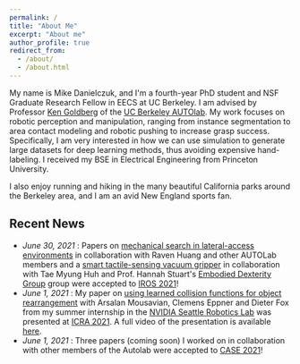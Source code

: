 ```yaml
---
permalink: /
title: "About Me"
excerpt: "About me"
author_profile: true
redirect_from: 
  - /about/
  - /about.html
---
```


My name is Mike Danielczuk, and I'm a fourth-year PhD student and NSF Graduate Research Fellow in EECS at UC Berkeley.
I am advised by Professor [Ken Goldberg](http://goldberg.berkeley.edu/) of the [UC Berkeley AUTOlab](http://autolab.berkeley.edu/).
My work focuses on robotic perception and manipulation, ranging from instance segmentation to area contact modeling and robotic pushing to increase grasp success. Specifically, I am very interested in how we can use simulation to generate large datasets for deep learning methods, thus avoiding expensive hand-labeling. I received my BSE in Electrical Engineering from Princeton University.

I also enjoy running and hiking in the many beautiful California parks around the Berkeley area, and I am an avid New England sports fan.

Recent News
-------
* *June 30, 2021* : Papers on [mechanical search in lateral-access environments](https://mjd3.github.io/publications/2021-laxray) in collaboration with Raven Huang and other AUTOLab members and a [smart tactile-sensing vacuum gripper](https://mjd3.github.io/publications/2021-suction) in collaboration with Tae Myung Huh and Prof. Hannah Stuart's [Embodied Dexterity Group](https://edg.berkeley.edu/) group were accepted to [IROS 2021](https://www.iros2021.org/)!
* *June 1, 2021* : My paper on [using learned collision functions for object rearrangement](https://mjd3.github.io/publications/2021-rearrangement) with Arsalan Mousavian, Clemens Eppner and Dieter Fox from my summer internship in the [NVIDIA Seattle Robotics Lab](https://blogs.nvidia.com/blog/2019/01/11/nvidia-seattle-ai-robotics-research-lab/) was presented at [ICRA 2021](https://www.ieee-icra.org/). A full video of the presentation is available [here](https://youtu.be/SHC2ODD1QcU).
* *June 1, 2021* : Three papers (coming soon) I worked on in collaboration with other members of the Autolab were accepted to [CASE 2021](https://case2021.sciencesconf.org/)!
